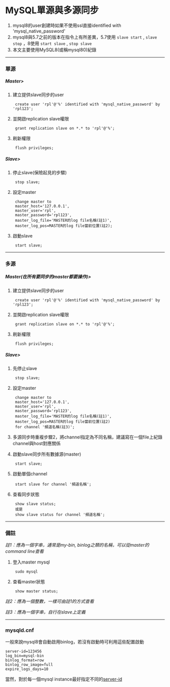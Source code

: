 # MySQL單源與多源同步

1. mysql8的user創建時如果不使用ssl直接identified with 'mysql_native_password'
2. mysql8與5.7之前的版本在指令上有所差異，5.7使用 `slave start` , `slave stop` ，8使用 `start slave` , `stop slave`
3. 本文主要使用MySQL8(或稱mysql80)紀錄

---

### 單源
##### Master>
1. 建立提供slave同步的user

        create user 'rpl'@'%' identified with 'mysql_native_password' by 'rpl123';

2. 並開啟replication slave權限

        grant replication slave on *.* to 'rpl'@'%';

3. 刷新權限

        flush privileges;


##### Slave>
1. 停止slave(保險起見的步驟)

        stop slave;

2. 設定master

        change master to
        master_host='127.0.0.1',
        master_user='rpl',
        master_password='rpl123',
        master_log_file='MASTER的log file名稱(註1)',
        master_log_pos=MASTER的log file當前位置(註2);

3. 啟動slave

        start slave;

---

### 多源
##### Master(在所有要同步的master都要操作)>
1. 建立提供slave同步的user

        create user 'rpl'@'%' identified with 'mysql_native_password' by 'rpl123';

2. 並開啟replication slave權限

        grant replication slave on *.* to 'rpl'@'%';

3. 刷新權限

        flush privileges;


##### Slave>
1. 先停止slave

        stop slave;

2. 設定master

        change master to
        master_host='127.0.0.1',
        master_user='rpl',
        master_password='rpl123',
        master_log_file='MASTER的log file名稱(註1)',
        master_log_pos=MASTER的log file當前位置(註2)
        for channel '頻道名稱(註3)';

3. 多源同步時重複步驟2，將channel指定為不同名稱，建議寫在一個file上紀錄channel與host對應關係

4. 啟動slave同步所有數據源(master)

        start slave;

5. 啟動單個channel

        start slave for channel '頻道名稱';

6. 查看同步狀態

        show slave status;
        或是
        show slave status for channel '頻道名稱';


---
### 備註

*註1：應為一個字串，通常是my-bin, binlog之類的名稱，可以從master的command line查看*
1. 登入master mysql

        sudo mysql

2. 查看master狀態

        show master status;

*註2：應為一個整數，一樣可由註1的方式查看*

*註3：應為一個字串，自行在slave上定義*

---
### mysqld.cnf
一般來說mysql8會自動啟用binlog，若沒有啟動時可利用這些配置啟動

    server-id=123456
    log_bin=mysql-bin
    binlog_format=row
    binlog_row_image=full
    expire_logs_days=10

當然，對於每一個mysql instance最好指定不同的[server-id][1]


[1]: https://dev.mysql.com/doc/refman/8.0/en/replication-options.html#option_mysqld_server-id 'mysql document'

